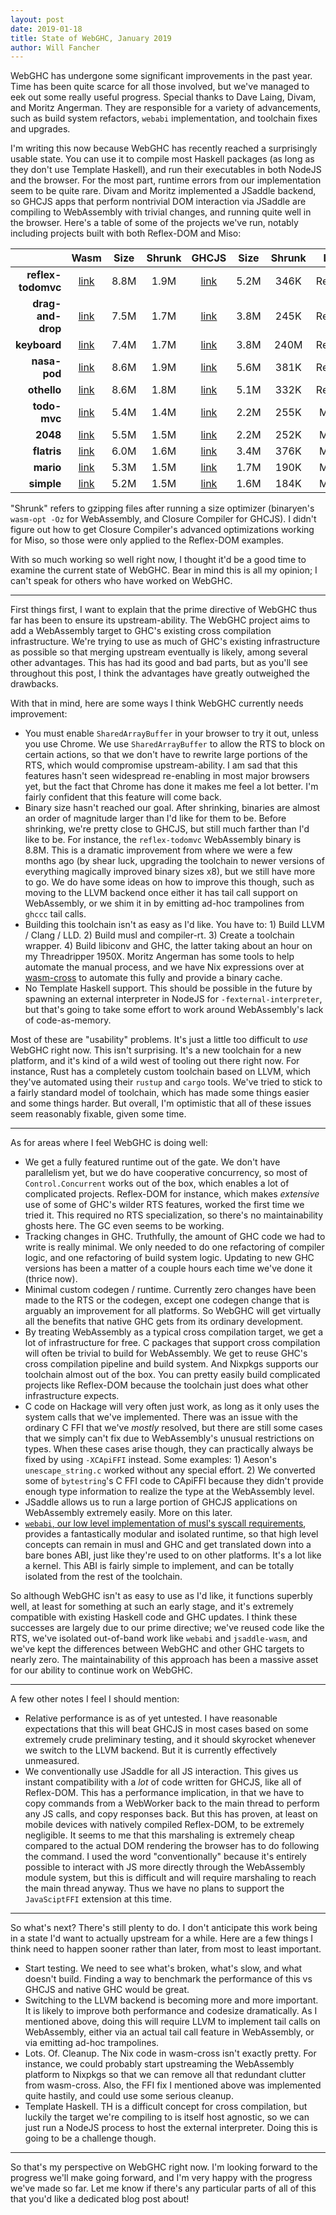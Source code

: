 ```yaml
---
layout: post
date: 2019-01-18
title: State of WebGHC, January 2019
author: Will Fancher
---
```


WebGHC has undergone some significant improvements in the past year. Time has been quite scarce for all those involved, but we've managed to eek out some really useful progress. Special thanks to Dave Laing, Divam, and Moritz Angerman. They are responsible for a variety of advancements, such as build system refactors, `webabi` implementation, and toolchain fixes and upgrades.

I'm writing this now because WebGHC has recently reached a surprisingly usable state. You can use it to compile most Haskell packages (as long as they don't use Template Haskell), and run their executables in both NodeJS and the browser. For the most part, runtime errors from our implementation seem to be quite rare. Divam and Moritz implemented a JSaddle backend, so GHCJS apps that perform nontrivial DOM interaction via JSaddle are compiling to WebAssembly with trivial changes, and running quite well in the browser. Here's a table of some of the projects we've run, notably including projects built with both Reflex-DOM and Miso:

|                    | Wasm                                                  | Size | Shrunk | GHCJS                                                  | Size | Shrunk | Lib    |
|-------------------:|:-----------------------------------------------------:|:----:|:------:|:------------------------------------------------------:|:----:|:------:|:------:|
| **reflex-todomvc** | [link](/examples/2019-01-18/wasm-app-reflex-todomvc/) | 8.8M | 1.9M   | [link](/examples/2019-01-18/ghcjs-app-reflex-todomvc/) | 5.2M | 346K   | Reflex |
| **drag-and-drop**  | [link](/examples/2019-01-18/wasm-app-draganddrop/)    | 7.5M | 1.7M   | [link](/examples/2019-01-18/ghcjs-app-draganddrop/)    | 3.8M | 245K   | Reflex |
| **keyboard**       | [link](/examples/2019-01-18/wasm-app-keyboard/)       | 7.4M | 1.7M   | [link](/examples/2019-01-18/ghcjs-app-keyboard/)       | 3.8M | 240M   | Reflex |
| **nasa-pod**       | [link](/examples/2019-01-18/wasm-app-nasapod/)        | 8.6M | 1.9M   | [link](/examples/2019-01-18/ghcjs-app-nasapod/)        | 5.6M | 381K   | Reflex |
| **othello**        | [link](/examples/2019-01-18/wasm-app-othello/)        | 8.6M | 1.8M   | [link](/examples/2019-01-18/ghcjs-app-othello/)        | 5.1M | 332K   | Reflex |
| **todo-mvc**       | [link](/examples/2019-01-18/wasm-app-todo-mvc/)       | 5.4M | 1.4M   | [link](/examples/2019-01-18/ghcjs-app-todo-mvc/)       | 2.2M | 255K   | Miso   |
| **2048**           | [link](/examples/2019-01-18/wasm-app-2048/)           | 5.5M | 1.5M   | [link](/examples/2019-01-18/ghcjs-app-2048/)           | 2.2M | 252K   | Miso   |
| **flatris**        | [link](/examples/2019-01-18/wasm-app-flatris/)        | 6.0M | 1.6M   | [link](/examples/2019-01-18/ghcjs-app-flatris/)        | 3.4M | 376K   | Miso   |
| **mario**          | [link](/examples/2019-01-18/wasm-app-mario/)          | 5.3M | 1.5M   | [link](/examples/2019-01-18/ghcjs-app-mario/)          | 1.7M | 190K   | Miso   |
| **simple**         | [link](/examples/2019-01-18/wasm-app-simple/)         | 5.2M | 1.5M   | [link](/examples/2019-01-18/ghcjs-app-simple/)         | 1.6M | 184K   | Miso   |

"Shrunk" refers to gzipping files after running a size optimizer (binaryen's `wasm-opt -Oz` for WebAssembly, and Closure Compiler for GHCJS). I didn't figure out how to get Closure Compiler's advanced optimizations working for Miso, so those were only applied to the Reflex-DOM examples.

With so much working so well right now, I thought it'd be a good time to examine the current state of WebGHC. Bear in mind this is all my opinion; I can't speak for others who have worked on WebGHC.

---

First things first, I want to explain that the prime directive of WebGHC thus far has been to ensure its upstream-ability. The WebGHC project aims to add a WebAssembly target to GHC's existing cross compilation infrastructure. We're trying to use as much of GHC's existing infrastructure as possible so that merging upstream eventually is likely, among several other advantages. This has had its good and bad parts, but as you'll see throughout this post, I think the advantages have greatly outweighed the drawbacks.

With that in mind, here are some ways I think WebGHC currently needs improvement:

- You must enable `SharedArrayBuffer` in your browser to try it out, unless you use Chrome. We use `SharedArrayBuffer` to allow the RTS to block on certain actions, so that we don't have to rewrite large portions of the RTS, which would compromise upstream-ability. I am sad that this features hasn't seen widespread re-enabling in most major browsers yet, but the fact that Chrome has done it makes me feel a lot better. I'm fairly confident that this feature will come back.
- Binary size hasn't reached our goal. After shrinking, binaries are almost an order of magnitude larger than I'd like for them to be. Before shrinking, we're pretty close to GHCJS, but still much farther than I'd like to be. For instance, the `reflex-todomvc` WebAssembly binary is 8.8M. This is a dramatic improvement from where we were a few months ago (by shear luck, upgrading the toolchain to newer versions of everything magically improved binary sizes x8), but we still have more to go. We do have some ideas on how to improve this though, such as moving to the LLVM backend once either it has tail call support on WebAssembly, or we shim it in by emitting ad-hoc trampolines from `ghccc` tail calls.
- Building this toolchain isn't as easy as I'd like. You have to: 1) Build LLVM / Clang / LLD. 2) Build musl and compiler-rt. 3) Create a toolchain wrapper. 4) Build libiconv and GHC, the latter taking about an hour on my Threadripper 1950X. Moritz Angerman has some tools to help automate the manual process, and we have Nix expressions over at [wasm-cross](https://github.com/WebGHC/wasm-cross) to automate this fully and provide a binary cache.
- No Template Haskell support. This should be possible in the future by spawning an external interpreter in NodeJS for `-fexternal-interpreter`, but that's going to take some effort to work around WebAssembly's lack of code-as-memory.

Most of these are "usability" problems. It's just a little too difficult to *use* WebGHC right now. This isn't surprising. It's a new toolchain for a new platform, and it's kind of a wild west of tooling out there right now. For instance, Rust has a completely custom toolchain based on LLVM, which they've automated using their `rustup` and `cargo` tools. We've tried to stick to a fairly standard model of toolchain, which has made some things easier and some things harder. But overall, I'm optimistic that all of these issues seem reasonably fixable, given some time.

---

As for areas where I feel WebGHC is doing well:

- We get a fully featured runtime out of the gate. We don't have parallelism yet, but we do have cooperative concurrency, so most of `Control.Concurrent` works out of the box, which enables a lot of complicated projects. Reflex-DOM for instance, which makes *extensive* use of some of GHC's wilder RTS features, worked the first time we tried it. This required no RTS specialization, so there's no maintainability ghosts here. The GC even seems to be working.
- Tracking changes in GHC. Truthfully, the amount of GHC code we had to write is really minimal. We only needed to do one refactoring of compiler logic, and one refactoring of build system logic. Updating to new GHC versions has been a matter of a couple hours each time we've done it (thrice now).
- Minimal custom codegen / runtime. Currently zero changes have been made to the RTS or the codegen, except one codegen change that is arguably an improvement for all platforms. So WebGHC will get virtually all the benefits that native GHC gets from its ordinary development.
- By treating WebAssembly as a typical cross compilation target, we get a lot of infrastructure for free. C packages that support cross compilation will often be trivial to build for WebAssembly. We get to reuse GHC's cross compilation pipeline and build system. And Nixpkgs supports our toolchain almost out of the box. You can pretty easily build complicated projects like Reflex-DOM because the toolchain just does what other infrastructure expects.
- C code on Hackage will very often just work, as long as it only uses the system calls that we've implemented. There was an issue with the ordinary C FFI that we've *mostly* resolved, but there are still some cases that we simply can't fix due to WebAssembly's unusual restrictions on types. When these cases arise though, they can practically always be fixed by using `-XCApiFFI` instead. Some examples: 1) Aeson's `unescape_string.c` worked without any special effort. 2) We converted some of `bytestring`'s C FFI code to CApiFFI because they didn't provide enough type information to realize the type at the WebAssembly level.
- JSaddle allows us to run a large portion of GHCJS applications on WebAssembly extremely easily. More on this later.
- [`webabi`, our low level implementation of musl's syscall requirements](https://github.com/WebGHC/webabi), provides a fantastically modular and isolated runtime, so that high level concepts can remain in musl and GHC and get translated down into a bare bones ABI, just like they're used to on other platforms. It's a lot like a kernel. This ABI is fairly simple to implement, and can be totally isolated from the rest of the toolchain.

So although WebGHC isn't as easy to use as I'd like, it functions superbly well, at least for something at such an early stage, and it's extremely compatible with existing Haskell code and GHC updates. I think these successes are largely due to our prime directive; we've reused code like the RTS, we've isolated out-of-band work like `webabi` and `jsaddle-wasm`, and we've kept the differences between WebGHC and other GHC targets to nearly zero. The maintainability of this approach has been a massive asset for our ability to continue work on WebGHC.

---

A few other notes I feel I should mention:

- Relative performance is as of yet untested. I have reasonable expectations that this will beat GHCJS in most cases based on some extremely crude preliminary testing, and it should skyrocket whenever we switch to the LLVM backend. But it is currently effectively unmeasured.
- We conventionally use JSaddle for all JS interaction. This gives us instant compatibility with a *lot* of code written for GHCJS, like all of Reflex-DOM. This has a performance implication, in that we have to copy commands from a WebWorker back to the main thread to perform any JS calls, and copy responses back. But this has proven, at least on mobile devices with natively compiled Reflex-DOM, to be extremely negligible. It seems to me that this marshaling is extremely cheap compared to the actual DOM rendering the browser has to do following the command. I used the word "conventionally" because it's entirely possible to interact with JS more directly through the WebAssembly module system, but this is difficult and will require marshaling to reach the main thread anyway. Thus we have no plans to support the `JavaSciptFFI` extension at this time.

---

So what's next? There's still plenty to do. I don't anticipate this work being in a state I'd want to actually upstream for a while. Here are a few things I think need to happen sooner rather than later, from most to least important.

- Start testing. We need to see what's broken, what's slow, and what doesn't build. Finding a way to benchmark the performance of this vs GHCJS and native GHC would be great.
- Switching to the LLVM backend is becoming more and more important. It is likely to improve both performance and codesize dramatically. As I mentioned above, doing this will require LLVM to implement tail calls on WebAssembly, either via an actual tail call feature in WebAssembly, or via emitting ad-hoc trampolines.
- Lots. Of. Cleanup. The Nix code in wasm-cross isn't exactly pretty. For instance, we could probably start upstreaming the WebAssembly platform to Nixpkgs so that we can remove all that redundant clutter from wasm-cross. Also, the FFI fix I mentioned above was implemented quite hastily, and could use some serious cleanup.
- Template Haskell. TH is a difficult concept for cross compilation, but luckily the target we're compiling to is itself host agnostic, so we can just run a NodeJS process to host the external interpreter. Doing this is going to be a challenge though.

---

So that's my perspective on WebGHC right now. I'm looking forward to the progress we'll make going forward, and I'm very happy with the progress we've made so far. Let me know if there's any particular parts of all of this that you'd like a dedicated blog post about!
